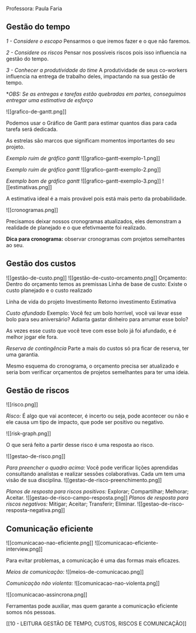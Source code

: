 Professora: Paula Faria
## Gestão do tempo

*1 - Considere o escopo*
Pensarmos o que iremos fazer e o que não faremos.

*2 - Considere os riscos*
Pensar nos possíveis riscos pois isso influencia na gestão do tempo.

*3 - Conhecer a produtividade do time*
A produtividade de seus co-workers influencia na entrega de trabalho deles, impactando na sua gestão de tempo.

**OBS: Se as entregas e tarefas estão quebradas em partes, conseguimos entregar uma estimativa de esforço*

![[grafico-de-gantt.png]]

Podemos usar o Gráfico de Gantt para estimar quantos dias para cada tarefa será dedicada.

As estrelas são marcos que significam momentos importantes do seu projeto.

*Exemplo ruim de gráfico gantt* ![[grafico-gantt-exemplo-1.png]]

*Exemplo ruim de gráfico gantt* ![[grafico-gantt-exemplo-2.png]]

*Exemplo bom de gráfico gantt*
![[grafico-gantt-exemplo-3.png]]
![[estimativas.png]]

A estimativa ideal é a mais provável pois está mais perto da probabilidade.

![[cronogramas.png]]

Precisamos deixar nossos cronogramas atualizados, eles demonstram a realidade de planejado e o que efetivmaente foi realizado.

**Dica para cronograma:** observar cronogramas com projetos semelhantes ao seu.

## Gestão dos custos

![[gestão-de-custo.png]]
![[gestão-de-custo-orcamento.png]]
Orçamento: Dentro do orçamento temos as premissas
Linha de base de custo: Existe o custo planejado e o custo realizado

Linha de vida do projeto
Investimento
Retorno investimento
Estimativa

*Custo afundado*
Exemplo: Você fez um bolo horrível, você vai levar esse bolo para seu aniversário?
Adianta gastar dinheiro para arrumar esse bolo?

As vezes esse custo que você teve com esse bolo já foi afundado, e é melhor jogar ele fora.

*Reserva de contingência*
Parte a mais do custos só pra ficar de reserva, ter uma garantia.

Mesmo esquema do cronograma, o orçamento precisa ser atualizado e seria bom verificar orçamentos de projetos semelhantes para ter uma ideia.

## Gestão de riscos

![[risco.png]]

*Risco:* É algo que vai acontecer, é incerto ou seja, pode acontecer ou não e ele causa um tipo de impacto, que pode ser positivo ou negativo.

![[risk-graph.png]]

O que será feito a partir desse risco é uma resposta ao risco.

![[gestao-de-risco.png]]

*Para preencher o quadro acima:*
Você pode verificar lições aprendidas consultando analistas e realizar sessões colaborativas. Cada um tem uma visão de sua disciplina.
![[gestao-de-risco-preenchimento.png]]

*Planos de resposta para riscos positivos:*
Explorar;
Compartilhar;
Melhorar;
Aceitar.
![[gestao-de-risco-campo-resposta.png]]
*Planos de resposta para riscos negativos:*
Mitigar;
Aceitar;
Transferir;
Eliminar.
![[gestao-de-risco-resposta-negativa.png]]

## Comunicação eficiente

![[comunicacao-nao-eficiente.png]]
![[comunicacao-eficiente-interview.png]]

Para evitar problemas, a comunicação é uma das formas mais eficazes.

*Meios de comunicação:*
![[meios-de-comunicacao.png]]

*Comunicação não violenta:*
![[comunicacao-nao-violenta.png]]

![[comunicacao-assincrona.png]]

Ferramentas pode auxiliar, mas quem garante a comunicação eficiente somos nós pessoas.

[[10 - LEITURA GESTÃO DE TEMPO, CUSTOS, RISCOS E COMUNICAÇÃO]]